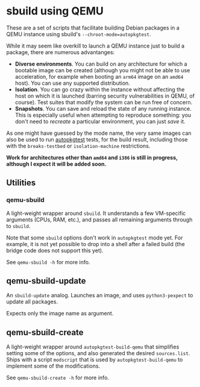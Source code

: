 sbuild using QEMU
=================

These are a set of scripts that facilitate building Debian packages in a QEMU
instance using sbuild's `--chroot-mode=autopkgtest`.

While it may seem like overkill to launch a QEMU instance just to build a
package, there are numerous advantanges:

* **Diverse environments**. You can build on any architecture for which a
  bootable image can be created (although you might not be able to use
  acceleration, for example when booting an `arm64` image on an `amd64` host).
  You can use any supported distribution.
* **Isolation**. You can go crazy within the instance without affecting the
  host on which it is launched (barring security vulnerabilities in QEMU, of
  course). Test suites that modify the system can be run free of concern.
* **Snapshots**. You can save and reload the state of any running instance.
  This is especially useful when attempting to reproduce something: you don't
  need to _recreate_ a particular environment, you can just _save_ it.

As one might have guessed by the mode name, the very same images can also be
used to run [autopkgtest](https://salsa.debian.org/ci-team/autopkgtest) tests,
for the build result, including those with the `breaks-testbed` or
`isolation-machine` restrictions.

**Work for architectures other than `amd64` and `i386` is still in progress,
although I expect it will be added soon.**


Utilities
---------

### qemu-sbuild

A light-weight wrapper around `sbuild`. It understands a few VM-specific
arguments (CPUs, RAM, etc.), and passes all remaining arguments through to
`sbuild`.

Note that some `sbuild` options don't work in `autopkgtest` mode yet. For
example, it is not yet possible to drop into a shell after a failed build (the
bridge code does not support this yet).

See `qemu-sbuild -h` for more info.


qemu-sbuild-update
------------------

An `sbuild-update` analog. Launches an image, and uses `python3-pexpect` to
update all packages.

Expects only the image name as argument.


qemu-sbuild-create
------------------

A light-weight wrapper around `autopkgtest-build-qemu` that simplifies setting
some of the options, and also generated the desired `sources.list`. Ships with
a script `modscript` that is used by `autopkgtest-build-qemu` to implement some
of the modifications.

See `qemu-sbuild-create -h` for more info.
